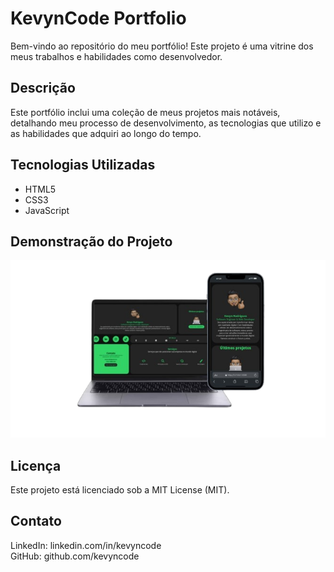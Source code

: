 # KevynCode Portfolio

Bem-vindo ao repositório do meu portfólio! Este projeto é uma vitrine dos meus trabalhos e habilidades como desenvolvedor.

## Descrição

Este portfólio inclui uma coleção de meus projetos mais notáveis, detalhando meu processo de desenvolvimento, as tecnologias que utilizo e as habilidades que adquiri ao longo do tempo.

## Tecnologias Utilizadas

- HTML5
- CSS3
- JavaScript

## Demonstração do Projeto

<img src="images/demonstração.png" alt="user">

## Licença

Este projeto está licenciado sob a MIT License (MIT).

## Contato 

LinkedIn: linkedin.com/in/kevyncode <br>
GitHub: github.com/kevyncode
